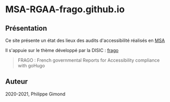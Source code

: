 # MSA-RGAA-frago.github.io


## Présentation

Ce site présente un état des lieux des audits d'accessibilité réalisés en [MSA](https://www.msa.fr)

Il s'appuie sur le thème développé par la DISIC : [frago](https://github.com/DISIC/frago)
> FRAGO : French governmental Reports for Accessibility compliance with goHugo


## Auteur

2020-2021, Philippe Gimond 